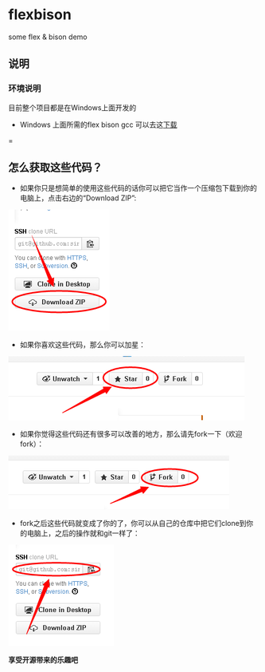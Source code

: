 #  flexbison

some flex &amp; bison demo

## 说明

### 环境说明

目前整个项目都是在Windows上面开发的

* Windows 上面所需的flex bison gcc 可以去这[下载](http://pan.baidu.com/s/1hqHt4OG)

=

## 怎么获取这些代码？

* 如果你只是想简单的使用这些代码的话你可以把它当作一个压缩包下载到你的电脑上，点击右边的“Download ZIP”:

![image](https://raw.githubusercontent.com/sintrb/forgithub/master/img/screenshots/githubdownloadzip.png)


* 如果你喜欢这些代码，那么你可以加星：

![image](https://raw.githubusercontent.com/sintrb/forgithub/master/img/screenshots/githubstart.png)

* 如果你觉得这些代码还有很多可以改善的地方，那么请先fork一下（欢迎fork）：

![image](https://raw.githubusercontent.com/sintrb/forgithub/master/img/screenshots/githubfork.png)

* fork之后这些代码就变成了你的了，你可以从自己的仓库中把它们clone到你的电脑上，之后的操作就和git一样了：

![image](https://raw.githubusercontent.com/sintrb/forgithub/master/img/screenshots/githubsshclone.png)

**享受开源带来的乐趣吧**


